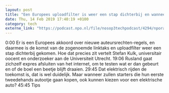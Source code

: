 ```yaml
---
layout: post
title: "Een Europees uploadfilter is weer een stap dichterbij en wanneer rij jij elektrisch?"
date: Thu, 14 Feb 2019 17:40:19 +0100
category: tech
externe_link: "https://podcast.npo.nl/file/nosop3techpodcast/4294/nporadio1_nosop3techpodcast_20190214_een-europees-uploadfilter-is-weer-een-stap-dichterbij-en-wanneer-rij-jij-elektrisch_6BPGQW.mp3"
---
```


0:00 Er is een Europees akkoord over nieuwe auteursrechten-regels, en daarmee is de komst van de zogenoemde linktaks en uploadfilter weer een stap dichterbij gekomen. Hoe dat precies zit vertelt Stefan Kulk, universitair oocent en onderzoeker aan de Universiteit Utrecht.
19:06 Rusland gaat zichzelf expres afsluiten van het internet, om te testen wat er dan gebeurt en of de boel een beetje blijft draaien.
29:45 Dat elektrisch rijden de toekomst is, dat is wel duidelijk. Maar wanneer zullen starters die hun eerste tweedehands autootje gaan kopen, ook kunnen kiezen voor een elektrische auto?
45:45 Tips
